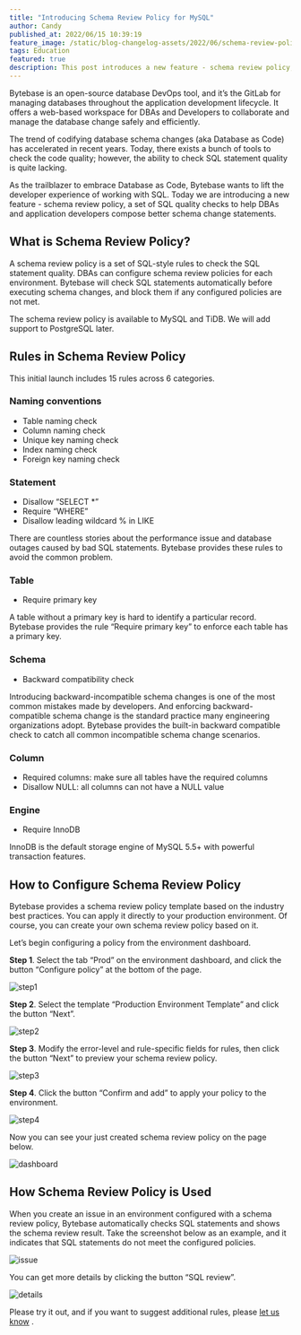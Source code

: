 ```yaml
---
title: "Introducing Schema Review Policy for MySQL"
author: Candy
published_at: 2022/06/15 10:39:19
feature_image: /static/blog-changelog-assets/2022/06/schema-review-policy-cover.webp
tags: Education
featured: true
description: This post introduces a new feature - schema review policy, which help DBAs and application developers compose better schema change statements.
---
```


Bytebase is an open-source database DevOps tool, and it’s the GitLab for managing databases throughout the application development lifecycle. It offers a web-based workspace for DBAs and Developers to collaborate and manage the database change safely and efficiently.

The trend of codifying database schema changes (aka Database as Code) has accelerated in recent years. Today, there exists a bunch of tools to check the code quality; however, the ability to check SQL statement quality is quite lacking.

As the trailblazer to embrace Database as Code, Bytebase wants to lift the developer experience of working with SQL. Today we are introducing a new feature - schema review policy, a set of SQL quality checks to help DBAs and application developers compose better schema change statements.

## What is Schema Review Policy?

A schema review policy is a set of SQL-style rules to check the SQL statement quality. DBAs can configure schema review policies for each environment. Bytebase will check SQL statements automatically before executing schema changes, and block them if any configured policies are not met.

The schema review policy is available to MySQL and TiDB. We will add support to PostgreSQL later.

## Rules in Schema Review Policy

This initial launch includes 15 rules across 6 categories.

### Naming conventions

- Table naming check
- Column naming check
- Unique key naming check
- Index naming check
- Foreign key naming check

### Statement

- Disallow “SELECT \*”
- Require “WHERE”
- Disallow leading wildcard % in LIKE

There are countless stories about the performance issue and database outages caused by bad SQL statements. Bytebase provides these rules to avoid the common problem.

### Table

- Require primary key

A table without a primary key is hard to identify a particular record. Bytebase provides the rule “Require primary key” to enforce each table has a primary key.

### Schema

- Backward compatibility check

Introducing backward-incompatible schema changes is one of the most common mistakes made by developers. And enforcing backward-compatible schema change is the standard practice many engineering organizations adopt. Bytebase provides the built-in backward compatible check to catch all common incompatible schema change scenarios.

### Column

- Required columns: make sure all tables have the required columns
- Disallow NULL: all columns can not have a NULL value

### Engine

- Require InnoDB

InnoDB is the default storage engine of MySQL 5.5+ with powerful transaction features.

## How to Configure Schema Review Policy

Bytebase provides a schema review policy template based on the industry best practices. You can apply it directly to your production environment. Of course, you can create your own schema review policy based on it.

Let’s begin configuring a policy from the environment dashboard.

**Step 1**. Select the tab “Prod” on the environment dashboard, and click the button “Configure policy” at the bottom of the page.

![step1](/static/blog-changelog-assets/2022/06/schema-review-policy-step1.webp)

**Step 2**. Select the template “Production Environment Template” and click the button “Next”.

![step2](/static/blog-changelog-assets/2022/06/schema-review-policy-step2.webp)

**Step 3**. Modify the error-level and rule-specific fields for rules, then click the button “Next” to preview your schema review policy.

![step3](/static/blog-changelog-assets/2022/06/schema-review-policy-step3.webp)

**Step 4**. Click the button “Confirm and add” to apply your policy to the environment.

![step4](/static/blog-changelog-assets/2022/06/schema-review-policy-step4.webp)

Now you can see your just created schema review policy on the page below.

![dashboard](/static/blog-changelog-assets/2022/06/schema-review-policy-dashboard.webp)

## How Schema Review Policy is Used

When you create an issue in an environment configured with a schema review policy, Bytebase automatically checks SQL statements and shows the schema review result. Take the screenshot below as an example, and it indicates that SQL statements do not meet the configured policies.

![issue](/static/blog-changelog-assets/2022/06/schema-review-policy-issue.webp)

You can get more details by clicking the button “SQL review”.

![details](/static/blog-changelog-assets/2022/06/schema-review-policy-details.webp)

Please try it out, and if you want to suggest additional rules, please [let us know](https://github.com/bytebase/bytebase/issues) .
